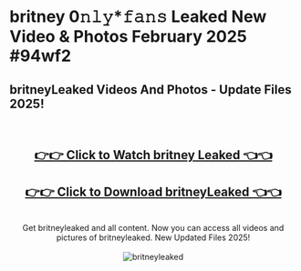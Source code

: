 # britney 0𝚗𝚕𝚢*𝚏𝚊𝚗𝚜 Leaked New Video & Photos February 2025 #94wf2

<h2>britneyLeaked Videos And Photos - Update Files 2025!</h2>
<br>
<div align="center">
<h2><a href="https://mediaupload.pro?title=britney&ref=11F" rel="nofollow">👉👉 Click to Watch britney Leaked 👈👈</a></h2>
<h2><a href="https://mediaupload.pro?title=britney&ref=11F" rel="nofollow">👉👉 Click to Download britneyLeaked 👈👈</a></h2>
<br>
Get britneyleaked and all content. Now you can access all videos and pictures of britneyleaked. New Updated Files 2025!
<br>
<br>
<a href="https://mediaupload.pro?title=britney&ref=11F" rel="nofollow" data-target="animated-image.originalLink"><img src="https://i.ibb.co/Gkj2r4b/banner.png" alt="britneyleaked" style="max-width: 100%; display: inline-block;" data-target="animated-image.originalImage"></a>
</div>
<br>

